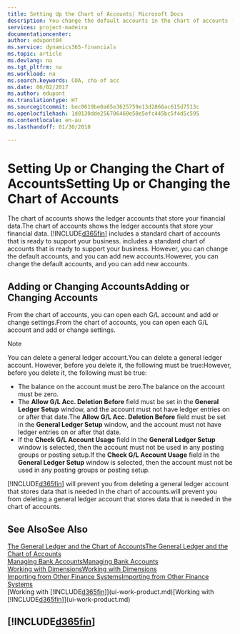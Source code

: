 ```yaml
---
title: Setting Up the Chart of Accounts| Microsoft Docs
description: You change the default accounts in the chart of accounts (COA), and you can add new accounts.
services: project-madeira
documentationcenter: 
author: edupont04
ms.service: dynamics365-financials
ms.topic: article
ms.devlang: na
ms.tgt_pltfrm: na
ms.workload: na
ms.search.keywords: COA, cha of acc
ms.date: 06/02/2017
ms.author: edupont
ms.translationtype: HT
ms.sourcegitcommit: bec0619be0a65e3625759e13d2866ac615d7513c
ms.openlocfilehash: 1d0130dde256706460e58e5efc445bc5f4d5c595
ms.contentlocale: en-au
ms.lasthandoff: 01/30/2018

---
```

# <a name="setting-up-or-changing-the-chart-of-accounts"></a><span data-ttu-id="df932-103">Setting Up or Changing the Chart of Accounts</span><span class="sxs-lookup"><span data-stu-id="df932-103">Setting Up or Changing the Chart of Accounts</span></span>
<span data-ttu-id="df932-104">The chart of accounts shows the ledger accounts that store your financial data.</span><span class="sxs-lookup"><span data-stu-id="df932-104">The chart of accounts shows the ledger accounts that store your financial data.</span></span> [!INCLUDE[d365fin](includes/d365fin_md.md)]<span data-ttu-id="df932-105"> includes a standard chart of accounts that is ready to support your business.</span><span class="sxs-lookup"><span data-stu-id="df932-105"> includes a standard chart of accounts that is ready to support your business.</span></span>
<span data-ttu-id="df932-106">However, you can change the default accounts, and you can add new accounts.</span><span class="sxs-lookup"><span data-stu-id="df932-106">However, you can change the default accounts, and you can add new accounts.</span></span>  

## <a name="adding-or-changing-accounts"></a><span data-ttu-id="df932-107">Adding or Changing Accounts</span><span class="sxs-lookup"><span data-stu-id="df932-107">Adding or Changing Accounts</span></span>
<span data-ttu-id="df932-108">From the chart of accounts, you can open each G/L account and add or change settings.</span><span class="sxs-lookup"><span data-stu-id="df932-108">From the chart of accounts, you can open each G/L account and add or change settings.</span></span>

> [!NOTE]  
>   <span data-ttu-id="df932-109">You can delete a general ledger account.</span><span class="sxs-lookup"><span data-stu-id="df932-109">You can delete a general ledger account.</span></span> <span data-ttu-id="df932-110">However, before you delete it, the following must be true:</span><span class="sxs-lookup"><span data-stu-id="df932-110">However, before you delete it, the following must be true:</span></span>  

* <span data-ttu-id="df932-111">The balance on the account must be zero.</span><span class="sxs-lookup"><span data-stu-id="df932-111">The balance on the account must be zero.</span></span>  
* <span data-ttu-id="df932-112">The **Allow G/L Acc. Deletion Before** field must be set in the **General Ledger Setup** window, and the account must not have ledger entries on or after that date.</span><span class="sxs-lookup"><span data-stu-id="df932-112">The **Allow G/L Acc. Deletion Before** field must be set in the **General Ledger Setup** window, and the account must not have ledger entries on or after that date.</span></span>  
* <span data-ttu-id="df932-113">If the **Check G/L Account Usage** field in the **General Ledger Setup** window is selected, then the account must not be used in any posting groups or posting setup.</span><span class="sxs-lookup"><span data-stu-id="df932-113">If the **Check G/L Account Usage** field in the **General Ledger Setup** window is selected, then the account must not be used in any posting groups or posting setup.</span></span>  

[!INCLUDE[d365fin](includes/d365fin_md.md)] <span data-ttu-id="df932-114"> will prevent you from deleting a general ledger account that stores data that is needed in the chart of accounts.</span><span class="sxs-lookup"><span data-stu-id="df932-114">will prevent you from deleting a general ledger account that stores data that is needed in the chart of accounts.</span></span>  

## <a name="see-also"></a><span data-ttu-id="df932-115">See Also</span><span class="sxs-lookup"><span data-stu-id="df932-115">See Also</span></span>
[<span data-ttu-id="df932-116">The General Ledger and the Chart of Accounts</span><span class="sxs-lookup"><span data-stu-id="df932-116">The General Ledger and the Chart of Accounts</span></span>](finance-general-ledger.md)  
[<span data-ttu-id="df932-117">Managing Bank Accounts</span><span class="sxs-lookup"><span data-stu-id="df932-117">Managing Bank Accounts</span></span>](bank-manage-bank-accounts.md)  
[<span data-ttu-id="df932-118">Working with Dimensions</span><span class="sxs-lookup"><span data-stu-id="df932-118">Working with Dimensions</span></span>](finance-dimensions.md)  
[<span data-ttu-id="df932-119">Importing from Other Finance Systems</span><span class="sxs-lookup"><span data-stu-id="df932-119">Importing from Other Finance Systems</span></span>](upload-data.md)  
<span data-ttu-id="df932-120">[Working with [!INCLUDE[d365fin](includes/d365fin_md.md)]](ui-work-product.md)</span><span class="sxs-lookup"><span data-stu-id="df932-120">[Working with [!INCLUDE[d365fin](includes/d365fin_md.md)]](ui-work-product.md)</span></span>  

## [!INCLUDE[d365fin](includes/free_trial_md.md)]

